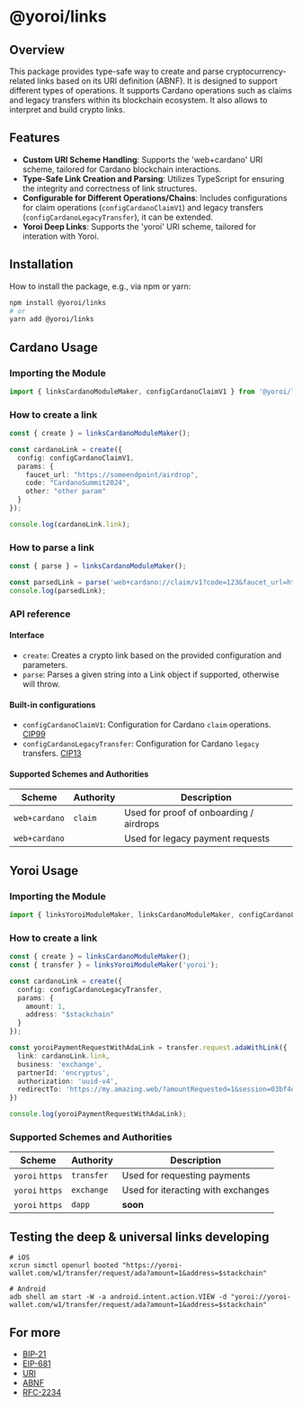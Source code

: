 # @yoroi/links

## Overview
This package provides type-safe way to create and parse cryptocurrency-related links based on its URI definition (ABNF). It is designed to support different types of operations. It supports Cardano operations such as claims and legacy transfers within its blockchain ecosystem. It also allows to interpret and build crypto links.

## Features
- **Custom URI Scheme Handling**: Supports the 'web+cardano' URI scheme, tailored for Cardano blockchain interactions.
- **Type-Safe Link Creation and Parsing**: Utilizes TypeScript for ensuring the integrity and correctness of link structures.
- **Configurable for Different Operations/Chains**: Includes configurations for claim operations (`configCardanoClaimV1`) and legacy transfers (`configCardanoLegacyTransfer`), it can be extended.
- **Yoroi Deep Links**: Supports the 'yoroi' URI scheme, tailored for interation with Yoroi.

## Installation
How to install the package, e.g., via npm or yarn:
```bash
npm install @yoroi/links
# or
yarn add @yoroi/links
```

## Cardano Usage
### Importing the Module
```typescript
import { linksCardanoModuleMaker, configCardanoClaimV1 } from '@yoroi/links';
```

### How to create a link
```typescript
const { create } = linksCardanoModuleMaker();

const cardanoLink = create({
  config: configCardanoClaimV1,
  params: {
    faucet_url: "https://someendpoint/airdrop",
    code: "CardanoSummit2024",
    other: "other param"
  }
});

console.log(cardanoLink.link); 
```

### How to parse a link
```typescript
const { parse } = linksCardanoModuleMaker();

const parsedLink = parse('web+cardano://claim/v1?code=123&faucet_url=http://example.com');
console.log(parsedLink);
```

### API reference

#### Interface 
- `create`: Creates a crypto link based on the provided configuration and parameters.
- `parse`: Parses a given string into a Link object if supported, otherwise will throw.

#### Built-in configurations
- `configCardanoClaimV1`: Configuration for Cardano `claim` operations. [CIP99](https://github.com/cardano-foundation/CIPs/pull/546/files)
- `configCardanoLegacyTransfer`: Configuration for Cardano `legacy` transfers. [CIP13](https://cips.cardano.org/cips/cip13/)

#### Supported Schemes and Authorities

| Scheme         | Authority | Description                                 |
|----------------|-----------|---------------------------------------------|
| `web+cardano`  | `claim`   | Used for proof of onboarding / airdrops     |
| `web+cardano`  | ` `       | Used for legacy payment requests            |


## Yoroi Usage
### Importing the Module
```typescript
import { linksYoroiModuleMaker, linksCardanoModuleMaker, configCardanoLegacyTransfer } from '@yoroi/links';
```

### How to create a link
```typescript
const { create } = linksCardanoModuleMaker();
const { transfer } = linksYoroiModuleMaker('yoroi');

const cardanoLink = create({
  config: configCardanoLegacyTransfer,
  params: {
    amount: 1,
    address: "$stackchain"
  }
});

const yoroiPaymentRequestWithAdaLink = transfer.request.adaWithLink({
  link: cardanoLink.link,
  business: 'exchange',
  partnerId: 'encryptus',
  authorization: 'uuid-v4',
  redirectTo: 'https://my.amazing.web/?amountRequested=1&session=03bf4dd213d'
})

console.log(yoroiPaymentRequestWithAdaLink); 
```

### Supported Schemes and Authorities

| Scheme          | Authority  | Description                                 |
|-----------------|------------|---------------------------------------------|
| `yoroi` `https` | `transfer` | Used for requesting payments                |
| `yoroi` `https` | `exchange` | Used for iteracting with exchanges          |
| `yoroi` `https` | `dapp`     | **soon**                                    |


## Testing the deep & universal links developing
```shell
# iOS
xcrun simctl openurl booted "https://yoroi-wallet.com/w1/transfer/request/ada?amount=1&address=$stackchain"

# Android
adb shell am start -W -a android.intent.action.VIEW -d "yoroi://yoroi-wallet.com/w1/transfer/request/ada?amount=1&address=$stackchain"
```

## For more
- [BIP-21](https://github.com/bitcoin/bips/blob/master/bip-0021.mediawiki) 
- [EIP-681](https://eips.ethereum.org/EIPS/eip-681)
- [URI](https://www.google.com/url?sa=t&rct=j&q=&esrc=s&source=web&cd=&cad=rja&uact=8&ved=2ahUKEwiGtpWV-eOCAxVSmokEHdBOAn0QFnoECBQQAQ&url=https%3A%2F%2Fen.wikipedia.org%2Fwiki%2FUniform_Resource_Identifier&usg=AOvVaw2i8uSyn7gtMV9bW4Nmh4dK&opi=89978449)
- [ABNF](https://www.google.com/url?sa=t&rct=j&q=&esrc=s&source=web&cd=&cad=rja&uact=8&ved=2ahUKEwjYq-3u-OOCAxVxvokEHTx1CqsQFnoECBIQAQ&url=https%3A%2F%2Fen.wikipedia.org%2Fwiki%2FAugmented_Backus%25E2%2580%2593Naur_form&usg=AOvVaw3GEFuH6Hby-NUw6cxQpQUz&opi=89978449)
- [RFC-2234](https://datatracker.ietf.org/doc/html/rfc2234)
